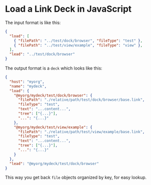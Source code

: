 
# Load a Link Deck in JavaScript

The input format is like this:

```json
{
  "load": [
    { "filePath": "../test/dock/browser", "fileType": "test" },
    { "filePath": "../test/view/example", "fileType": "view" },
  ],
  "lead": "../test/dock/browser"
}
```

The output format is a `deck` which looks like this:

```json
{
  "host": "myorg",
  "name": "mydeck",
  "load": {
    "@myorg/mydeck/test/dock/browser": {
      "filePath": "./relative/path/test/dock/browser/base.link",
      "fileType": "test",
      "text": "...content...",
      "tree": ["{...}"],
      "...": "{...}"
    },
    "@myorg/mydeck/test/view/example": {
      "filePath": "./relative/path/test/view/example/base.link",
      "fileType": "test",
      "text": "...content...",
      "tree": ["{...}"],
      "...": "{...}"
    }
  },
  "lead": "@myorg/mydeck/test/dock/browser"
}
```

This way you get back `file` objects organized by key, for easy lookup.

